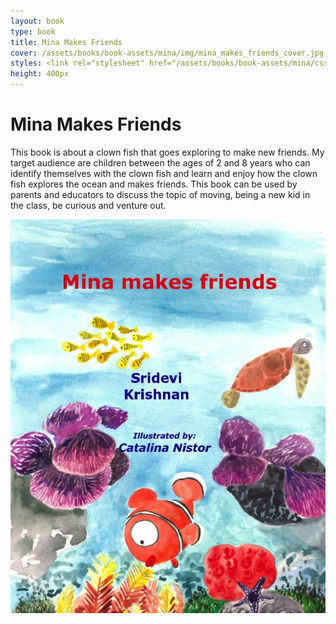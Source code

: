 ```yaml
---
layout: book
type: book
title: Mina Makes Friends
cover: /assets/books/book-assets/mina/img/mina_makes_friends_cover.jpg
styles: <link rel="stylesheet" href="/assets/books/book-assets/mina/css/style.css">
height: 400px
---
```


Mina Makes Friends
==================

This book is about a clown fish that goes exploring to make new friends.
My target audience are children between the ages of 2 and 8 years who can 
identify themselves with the clown fish and learn and enjoy how the clown 
fish explores the ocean and makes friends.
This book can be used by parents and educators to discuss the topic of moving, 
being a new kid in the class, be curious and venture out.
                

![Alt text](assets/books/book-assets/mina/img/mina_makes_friends_cover.jpg)

